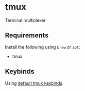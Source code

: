 # tmux
Terminal multiplexer

## Requirements
Install the following using `brew` or `apt`:
- tmux

## Keybinds
Using [default tmux keybinds](https://gist.github.com/MohamedAlaa/2961058).
